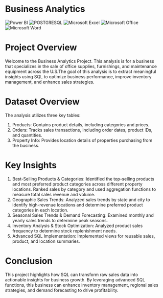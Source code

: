 # Business Analytics


![Power BI](https://img.shields.io/badge/power_bi-F2C811?style=for-the-badge&logo=powerbi&logoColor=black)
![POSTGRESQL](https://img.shields.io/badge/PostgreSQL-4169E1.svg?style=for-the-badge&logo=PostgreSQL&logoColor=white)
![Microsoft Excel](https://img.shields.io/badge/Microsoft_Excel-217346?style=for-the-badge&logo=microsoft-excel&logoColor=white)
![Microsoft Office](https://img.shields.io/badge/Microsoft_Office-D83B01?style=for-the-badge&logo=microsoft-office&logoColor=white)
![Microsoft Word](https://img.shields.io/badge/Microsoft_Word-2B579A?style=for-the-badge&logo=microsoft-word&logoColor=white)

# Project Overview
Welcome to the Business Analytics Project. This analysis is for a business that specializes in the sale of office supplies, furnishings, and maintenance equipment across the U.S.The goal of this analysis is to extract meaningful insights using SQL to optimize business performance, improve inventory management, and enhance sales strategies.

# Dataset Overview
The analysis utilizes three key tables:
1. Products: Contains product details, including categories and prices.
2. Orders: Tracks sales transactions, including order dates, product IDs, and quantities.
3. Property Info: Provides location details of properties purchasing from the business.

# Key Insights
1. Best-Selling Products & Categories: Identified the top-selling products and most preferred product categories across different property locations. Ranked sales by category and used aggregation functions to measure total sales revenue and volume.
2. Geographic Sales Trends: Analyzed sales trends by state and city to identify high-revenue locations and determine preferred product categories in each location.
3. Seasonal Sales Trends & Demand Forecasting: Examined monthly and yearly sales trends to determine peak seasons.
4. Inventory Analysis & Stock Optimization: Analyzed product sales frequency to determine stock replenishment needs.
5. Advanced SQL Implementation: Implemented views for reusable sales, product, and location summaries.

# Conclusion
This project highlights how SQL can transform raw sales data into actionable insights for business growth. By leveraging advanced SQL functions, this business can enhance inventory management, regional sales strategies, and demand forecasting to drive profitability.
